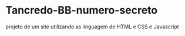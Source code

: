 # Tancredo-BB-numero-secreto
projeto de um site utilizando as linguagem de HTML e CSS  e Javascript

